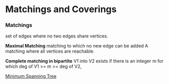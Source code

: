 # Matchings and Coverings

### Matchings
set of edges where no two edges share vertices.

**Maximal Matching** matching to which no new edge can be added 
A matching where all vertices are reachable.

**Complete matching in bipartite** V1 into V2 exists if there is an integer m for which deg of V1 >= m >= deg of V2,

[Minimum Spanning Tree](min-spanning-tree.md)